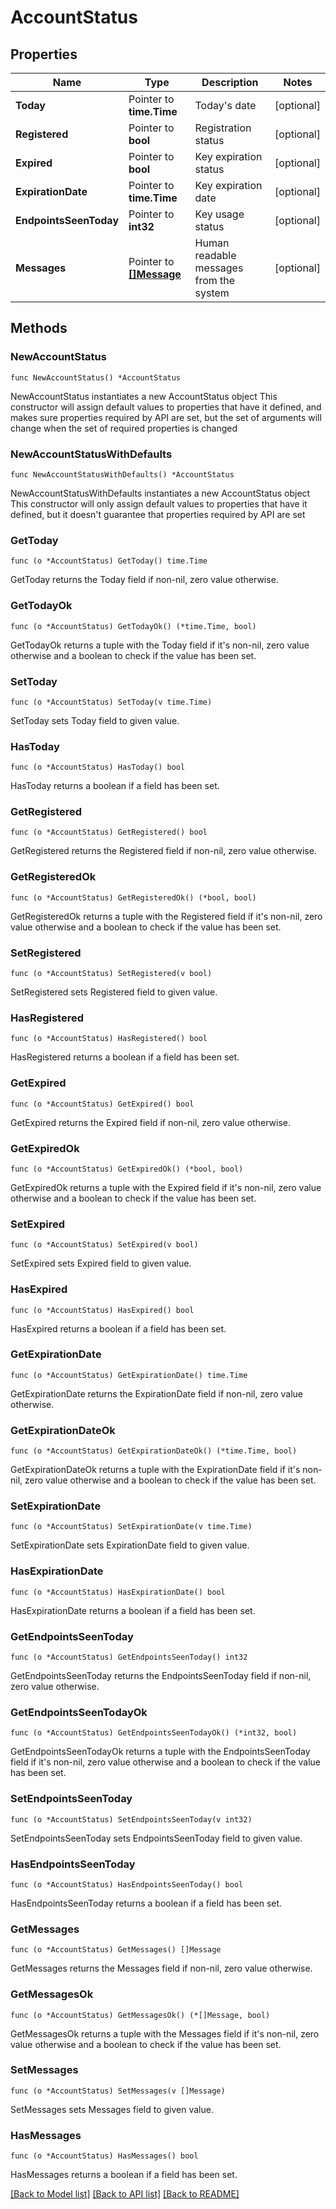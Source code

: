 # AccountStatus

## Properties

Name | Type | Description | Notes
------------ | ------------- | ------------- | -------------
**Today** | Pointer to **time.Time** | Today&#39;s date | [optional] 
**Registered** | Pointer to **bool** | Registration status | [optional] 
**Expired** | Pointer to **bool** | Key expiration status | [optional] 
**ExpirationDate** | Pointer to **time.Time** | Key expiration date | [optional] 
**EndpointsSeenToday** | Pointer to **int32** | Key usage status | [optional] 
**Messages** | Pointer to [**[]Message**](Message.md) | Human readable messages from the system | [optional] 

## Methods

### NewAccountStatus

`func NewAccountStatus() *AccountStatus`

NewAccountStatus instantiates a new AccountStatus object
This constructor will assign default values to properties that have it defined,
and makes sure properties required by API are set, but the set of arguments
will change when the set of required properties is changed

### NewAccountStatusWithDefaults

`func NewAccountStatusWithDefaults() *AccountStatus`

NewAccountStatusWithDefaults instantiates a new AccountStatus object
This constructor will only assign default values to properties that have it defined,
but it doesn't guarantee that properties required by API are set

### GetToday

`func (o *AccountStatus) GetToday() time.Time`

GetToday returns the Today field if non-nil, zero value otherwise.

### GetTodayOk

`func (o *AccountStatus) GetTodayOk() (*time.Time, bool)`

GetTodayOk returns a tuple with the Today field if it's non-nil, zero value otherwise
and a boolean to check if the value has been set.

### SetToday

`func (o *AccountStatus) SetToday(v time.Time)`

SetToday sets Today field to given value.

### HasToday

`func (o *AccountStatus) HasToday() bool`

HasToday returns a boolean if a field has been set.

### GetRegistered

`func (o *AccountStatus) GetRegistered() bool`

GetRegistered returns the Registered field if non-nil, zero value otherwise.

### GetRegisteredOk

`func (o *AccountStatus) GetRegisteredOk() (*bool, bool)`

GetRegisteredOk returns a tuple with the Registered field if it's non-nil, zero value otherwise
and a boolean to check if the value has been set.

### SetRegistered

`func (o *AccountStatus) SetRegistered(v bool)`

SetRegistered sets Registered field to given value.

### HasRegistered

`func (o *AccountStatus) HasRegistered() bool`

HasRegistered returns a boolean if a field has been set.

### GetExpired

`func (o *AccountStatus) GetExpired() bool`

GetExpired returns the Expired field if non-nil, zero value otherwise.

### GetExpiredOk

`func (o *AccountStatus) GetExpiredOk() (*bool, bool)`

GetExpiredOk returns a tuple with the Expired field if it's non-nil, zero value otherwise
and a boolean to check if the value has been set.

### SetExpired

`func (o *AccountStatus) SetExpired(v bool)`

SetExpired sets Expired field to given value.

### HasExpired

`func (o *AccountStatus) HasExpired() bool`

HasExpired returns a boolean if a field has been set.

### GetExpirationDate

`func (o *AccountStatus) GetExpirationDate() time.Time`

GetExpirationDate returns the ExpirationDate field if non-nil, zero value otherwise.

### GetExpirationDateOk

`func (o *AccountStatus) GetExpirationDateOk() (*time.Time, bool)`

GetExpirationDateOk returns a tuple with the ExpirationDate field if it's non-nil, zero value otherwise
and a boolean to check if the value has been set.

### SetExpirationDate

`func (o *AccountStatus) SetExpirationDate(v time.Time)`

SetExpirationDate sets ExpirationDate field to given value.

### HasExpirationDate

`func (o *AccountStatus) HasExpirationDate() bool`

HasExpirationDate returns a boolean if a field has been set.

### GetEndpointsSeenToday

`func (o *AccountStatus) GetEndpointsSeenToday() int32`

GetEndpointsSeenToday returns the EndpointsSeenToday field if non-nil, zero value otherwise.

### GetEndpointsSeenTodayOk

`func (o *AccountStatus) GetEndpointsSeenTodayOk() (*int32, bool)`

GetEndpointsSeenTodayOk returns a tuple with the EndpointsSeenToday field if it's non-nil, zero value otherwise
and a boolean to check if the value has been set.

### SetEndpointsSeenToday

`func (o *AccountStatus) SetEndpointsSeenToday(v int32)`

SetEndpointsSeenToday sets EndpointsSeenToday field to given value.

### HasEndpointsSeenToday

`func (o *AccountStatus) HasEndpointsSeenToday() bool`

HasEndpointsSeenToday returns a boolean if a field has been set.

### GetMessages

`func (o *AccountStatus) GetMessages() []Message`

GetMessages returns the Messages field if non-nil, zero value otherwise.

### GetMessagesOk

`func (o *AccountStatus) GetMessagesOk() (*[]Message, bool)`

GetMessagesOk returns a tuple with the Messages field if it's non-nil, zero value otherwise
and a boolean to check if the value has been set.

### SetMessages

`func (o *AccountStatus) SetMessages(v []Message)`

SetMessages sets Messages field to given value.

### HasMessages

`func (o *AccountStatus) HasMessages() bool`

HasMessages returns a boolean if a field has been set.


[[Back to Model list]](../README.md#documentation-for-models) [[Back to API list]](../README.md#documentation-for-api-endpoints) [[Back to README]](../README.md)



